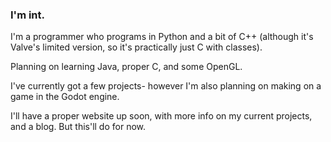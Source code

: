 ### I'm int.
I'm a programmer who programs in Python and a bit of C++ (although it's Valve's limited version, so it's practically just C with classes). 

Planning on learning Java, proper C, and some OpenGL.

I've currently got a few projects- however I'm also planning on making on a game in the Godot engine.
 
I'll have a proper website up soon, with more info on my current projects, and a blog. But this'll do for now.
